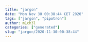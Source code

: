 ```yaml
---
title: "jargon"
date: "Mon Nov 30 00:38:44 CET 2020"
tags: ["jargon", "pipotron"]
author: m1ch3l
categories: ["generated"]
slug: "jargon/2020-11-30-00:38:44"
---
```



